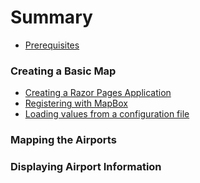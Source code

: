# Summary

* [Prerequisites](/prerequisites.md)

### Creating a Basic Map

* [Creating a Razor Pages Application](/basic/create-app/create-app.md)
* [Registering with MapBox](/basic/register-mapbox/register-mapbox.md)
* [Loading values from a configuration file](/basic/configuration/working-with-configuration.md)

### Mapping the Airports


### Displaying Airport Information 
